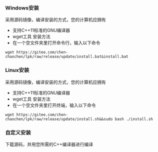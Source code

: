 ### Windows安装
采用源码镜像，编译安装的方式，您的计算机应拥有
+ 支持C++11标准的GNU编译器
+ wget工具
安装方法
+ 在一个空文件夹里打开命令行，输入以下命令
```
wget https://gitee.com/chen-chaochen/lpk/raw/release/update/install.bat&install.bat
```


### Linux安装
采用源码镜像，编译安装的方式，您的计算机应拥有
+ 支持C++11标准的GNU编译器
+ wget工具
安装方法
+ 在一个空文件夹里打开终端，输入以下命令

```
wget https://gitee.com/chen-chaochen/lpk/raw/release/update/install.sh&&sudo bash ./install.sh
```
### 自定义安装
下载源码，并用您所需的C++编译器进行编译